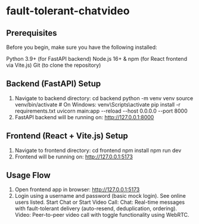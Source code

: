 # fault-tolerant-chatvideo
## Prerequisites
Before you begin, make sure you have the following installed:

Python 3.9+ (for FastAPI backend)
Node.js 16+ & npm (for React frontend via Vite.js)
Git (to clone the repository)

## Backend (FastAPI) Setup
1. Navigate to backend directory:
    cd backend 
    python -m venv venv
    source venv/bin/activate  # On Windows: venv\Scripts\activate
    pip install -r requirements.txt
    uvicorn main:app --reload --host 0.0.0.0 --port 8000
2. FastAPI backend will be running on: http://127.0.0.1:8000

## Frontend (React + Vite.js) Setup
1. Navigate to frontend directory:
  cd frontend
  npm install
  npm run dev
2. Frontend will be running on: http://127.0.0.1:5173

## Usage Flow
1. Open frontend app in browser: http://127.0.0.1:5173
2. Login using a username and password (basic mock login).
    See online users listed.
    Start Chat or Start Video Call:
    Chat: Real-time messages with fault-tolerant delivery (auto-resend, deduplication, ordering).
    Video: Peer-to-peer video call with toggle functionality using WebRTC.
